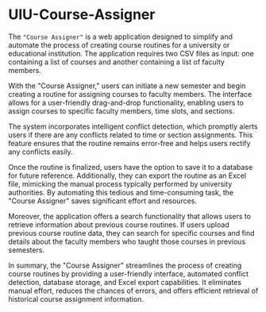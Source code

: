 # UIU-Course-Assigner

The `"Course Assigner"` is a web application designed to simplify and automate the process of creating course routines for a university or educational institution. The application requires two CSV files as input: one containing a list of courses and another containing a list of faculty members.

With the "Course Assigner," users can initiate a new semester and begin creating a routine for assigning courses to faculty members. The interface allows for a user-friendly drag-and-drop functionality, enabling users to assign courses to specific faculty members, time slots, and sections.

The system incorporates intelligent conflict detection, which promptly alerts users if there are any conflicts related to time or section assignments. This feature ensures that the routine remains error-free and helps users rectify any conflicts easily.

Once the routine is finalized, users have the option to save it to a database for future reference. Additionally, they can export the routine as an Excel file, mimicking the manual process typically performed by university authorities. By automating this tedious and time-consuming task, the "Course Assigner" saves significant effort and resources.

Moreover, the application offers a search functionality that allows users to retrieve information about previous course routines. If users upload previous course routine data, they can search for specific courses and find details about the faculty members who taught those courses in previous semesters.

In summary, the "Course Assigner" streamlines the process of creating course routines by providing a user-friendly interface, automated conflict detection, database storage, and Excel export capabilities. It eliminates manual effort, reduces the chances of errors, and offers efficient retrieval of historical course assignment information.
